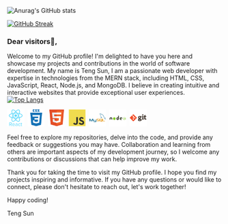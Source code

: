 ![Anurag's GitHub stats](https://github-readme-stats.vercel.app/api?username=Mrtengsun&show_icons=true&theme=radical)

[![GitHub Streak](http://github-readme-streak-stats.herokuapp.com?user=Mrtengsun&theme=dark&background=000000)](https://git.io/streak-stats)

### Dear visitors👋,
Welcome to my GitHub profile! I'm delighted to have you here and showcase my projects and contributions in the world of software development.
My name is Teng Sun, I am a passionate web developer with expertise in technologies from the MERN stack, including HTML, CSS, JavaScript, React, Node.js, and MongoDB. I believe in creating intuitive and interactive websites that provide exceptional user experiences. 
[![Top Langs](https://github-readme-stats.vercel.app/api/top-langs/?username=Mrtengsun&layout=compact&theme=vision-friendly-dark)](https://github.com/anuraghazra/github-readme-stats)
<div>
  <img src="https://github.com/devicons/devicon/blob/master/icons/react/react-original-wordmark.svg" title="React" alt="React" width="40" height="40"/>&nbsp;
  <img src="https://github.com/devicons/devicon/blob/master/icons/css3/css3-plain-wordmark.svg"  title="CSS3" alt="CSS" width="40" height="40"/>&nbsp;
  <img src="https://github.com/devicons/devicon/blob/master/icons/html5/html5-original.svg" title="HTML5" alt="HTML" width="40" height="40"/>&nbsp;
  <img src="https://github.com/devicons/devicon/blob/master/icons/javascript/javascript-original.svg" title="JavaScript" alt="JavaScript" width="40" height="40"/>&nbsp;
  <img src="https://github.com/devicons/devicon/blob/master/icons/mysql/mysql-original-wordmark.svg" title="MySQL"  alt="MySQL" width="40" height="40"/>&nbsp;
  <img src="https://github.com/devicons/devicon/blob/master/icons/nodejs/nodejs-original-wordmark.svg" title="NodeJS" alt="NodeJS" width="40" height="40"/>&nbsp;
  <img src="https://github.com/devicons/devicon/blob/master/icons/git/git-original-wordmark.svg" title="Git" **alt="Git" width="40" height="40"/>
</div>

Feel free to explore my repositories, delve into the code, and provide any feedback or suggestions you may have. Collaboration and learning from others are important aspects of my development journey, so I welcome any contributions or discussions that can help improve my work.

Thank you for taking the time to visit my GitHub profile. I hope you find my projects inspiring and informative. If you have any questions or would like to connect, please don't hesitate to reach out, let's work together!

Happy coding!

Teng Sun




